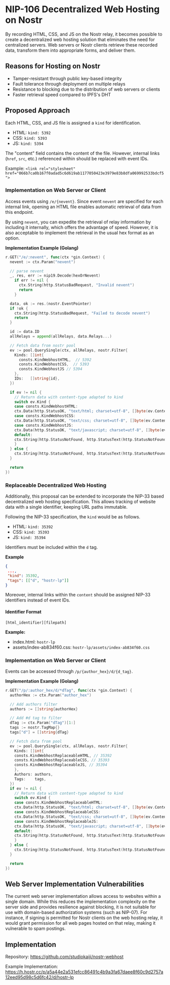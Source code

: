 # NIP-106 Decentralized Web Hosting on Nostr

By recording HTML, CSS, and JS on the Nostr relay, it becomes possible to create a decentralized web hosting solution that eliminates the need for centralized servers. Web servers or Nostr clients retrieve these recorded data, transform them into appropriate forms, and deliver them.

## Reasons for Hosting on Nostr

- Tamper-resistant through public key-based integrity
- Fault tolerance through deployment on multiple relays
- Resistance to blocking due to the distribution of web servers or clients
- Faster retrieval speed compared to IPFS's DHT

## Proposed Approach

Each HTML, CSS, and JS file is assigned a `kind` for identification.

- HTML: `kind: 5392`
- CSS: `kind: 5393`
- JS: `kind: 5394`

The "content" field contains the content of the file. However, internal links (`href`, `src`, etc.) referenced within should be replaced with event IDs.

Example: `<link rel="stylesheet" href="066b7ca0b167f0adad5c6d619ab1177050423e3979e83b8dfa069992533bdcf5">`

### Implementation on Web Server or Client

Access events using `/e/{nevent}`. Since event `nevent` are specified for each internal link, opening an HTML file enables automatic retrieval of data from this endpoint.

By using `nevent`, you can expedite the retrieval of relay information by including it internally, which offers the advantage of speed. However, it is also acceptable to implement the retrieval in the usual hex format as an option.

**Implementation Example (Golang)**

```go
r.GET("/e/:nevent", func(ctx *gin.Context) {
  nevent := ctx.Param("nevent")

  // parse nevent
  _, res, err := nip19.Decode(hexOrNevent)
    if err != nil {
      ctx.String(http.StatusBadRequest, "Invalid nevent")
      return
    }

  data, ok := res.(nostr.EventPointer)
  if !ok {
    ctx.String(http.StatusBadRequest, "Failed to decode nevent")
    return
  }

  id := data.ID
  allRelays = append(allRelays, data.Relays...)

  // Fetch data from nostr pool
  ev := pool.QuerySingle(ctx, allRelays, nostr.Filter{
    Kinds: []int{
      consts.KindWebhostHTML,  // 5392
      consts.KindWebhostCSS,  // 5393
      consts.KindWebhostJS // 5394
    },
    IDs:   []string{id},
  })

  if ev != nil {
    // Return data with content-type adapted to kind
    switch ev.Kind {
    case consts.KindWebhostHTML:
    ctx.Data(http.StatusOK, "text/html; charset=utf-8", []byte(ev.Content))
    case consts.KindWebhostCSS:
    ctx.Data(http.StatusOK, "text/css; charset=utf-8", []byte(ev.Content))
    case consts.KindWebhostJS:
    ctx.Data(http.StatusOK, "text/javascript; charset=utf-8", []byte(ev.Content))
    default:
    ctx.String(http.StatusNotFound, http.StatusText(http.StatusNotFound))
    }
  } else {
    ctx.String(http.StatusNotFound, http.StatusText(http.StatusNotFound))
  }

  return
})
```

### Replaceable Decentralized Web Hosting

Additionally, this proposal can be extended to incorporate the NIP-33 based decentralized web hosting specification. This allows tracking of website data with a single identifier, keeping URL paths immutable.

Following the NIP-33 specification, the `kind` would be as follows.

- HTML: `kind: 35392`
- CSS: `kind: 35393`
- JS: `kind: 35394`

Identifiers must be included within the `d` tag.

**Example**

```json
{
 ...,
 "kind": 35392,
 "tags": [["d", "hostr-lp"]]
}
```

Moreover, internal links within the `content` should be assigned NIP-33 identifiers instead of event IDs.

#### Identifier Format

`[html_identifier][filepath]`

**Example:** 
- index.html: `hostr-lp`
- assets/index-ab834f60.css: `hostr-lp/assets/index-ab834f60.css`

### Implementation on Web Server or Client

Events can be accessed through `/p/{author_hex}/d/{d_tag}`.

**Implementation Example (Golang)**

```go
r.GET("/p/:author_hex/d/*dTag", func(ctx *gin.Context) {
  authorHex := ctx.Param("author_hex")

  // Add authors filter
  authors := []string{authorHex}

  // Add #d tag to filter
  dTag := ctx.Param("dTag")[1:]
  tags := nostr.TagMap{}
  tags["d"] = []string{dTag}

  // Fetch data from pool
  ev := pool.QuerySingle(ctx, allRelays, nostr.Filter{
    Kinds: []int{
    consts.KindWebhostReplaceableHTML, // 35392
    consts.KindWebhostReplaceableCSS, // 35393
    consts.KindWebhostReplaceableJS, // 35394
    },
    Authors: authors,
    Tags:    tags,
  })
  if ev != nil {
    // Return data with content-type adapted to kind
    switch ev.Kind {
    case consts.KindWebhostReplaceableHTML:
    ctx.Data(http.StatusOK, "text/html; charset=utf-8", []byte(ev.Content))
    case consts.KindWebhostReplaceableCSS:
    ctx.Data(http.StatusOK, "text/css; charset=utf-8", []byte(ev.Content))
    case consts.KindWebhostReplaceableJS:
    ctx.Data(http.StatusOK, "text/javascript; charset=utf-8", []byte(ev.Content))
    default:
    ctx.String(http.StatusNotFound, http.StatusText(http.StatusNotFound))
    }
  } else {
    ctx.String(http.StatusNotFound, http.StatusText(http.StatusNotFound))
  }

  return
})
```

## Web Server Implementation Vulnerabilities

The current web server implementation allows access to websites within a single domain. While this reduces the implementation complexity on the server side and provides resilience against blocking, it is not suitable for use with domain-based authorization systems (such as NIP-07). For instance, if signing is permitted for Nostr clients on the web hosting relay, it would grant permission for all web pages hosted on that relay, making it vulnerable to spam postings.

## Implementation

Repository: <https://github.com/studiokaiji/nostr-webhost>

Example Implementation: <https://h.hostr.cc/p/a5a44e2a531efcc86491c4b9a3fa67daee8f60c9d2757a12eed95d98c5d6fc42/d/hostr-lp>
